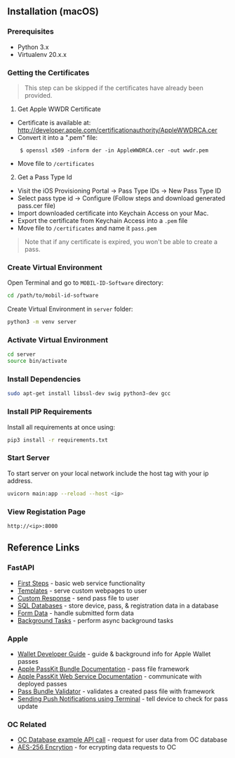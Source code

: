 ## Installation (macOS)
### Prerequisites
- Python 3.x
- Virtualenv 20.x.x

### Getting the Certificates

> This step can be skipped if the certificates have already been provided.

1) Get Apple WWDR Certificate
* Certificate is available at: http://developer.apple.com/certificationauthority/AppleWWDRCA.cer
* Convert it into a ".pem" file:
```shell
	$ openssl x509 -inform der -in AppleWWDRCA.cer -out wwdr.pem
```
* Move file to `/certificates`

2) Get a Pass Type Id
* Visit the iOS Provisioning Portal -> Pass Type IDs -> New Pass Type ID
* Select pass type id -> Configure (Follow steps and download generated pass.cer file)
* Import downloaded certificate into Keychain Access on your Mac.
* Export the certificate from Keychain Access into a `.pem` file
* Move file to `/certificates` and name it `pass.pem`

> Note that if any certificate is expired, you won't be able to create a pass.

### Create Virtual Environment
Open Terminal and go to `MOBIL-ID-Software` directory:
```sh
cd /path/to/mobil-id-software
```
Create Virtual Environment in `server` folder:
```sh
python3 -m venv server
```

### Activate Virtual Environment
```sh
cd server
source bin/activate
```
### Install Dependencies
```sh
sudo apt-get install libssl-dev swig python3-dev gcc
```

### Install PIP Requirements
Install all requirements at once using:
```sh
pip3 install -r requirements.txt
```
### Start Server
To start server on your local network include the host tag with your ip address.
```sh
uvicorn main:app --reload --host <ip>
```

### View Registation Page
```
http://<ip>:8000
```

## Reference Links
### FastAPI
* [First Steps](https://fastapi.tiangolo.com/tutorial/first-steps/) - basic web service functionality
* [Templates](https://fastapi.tiangolo.com/advanced/templates/) - serve custom webpages to user
* [Custom Response](https://fastapi.tiangolo.com/advanced/custom-response/) - send pass file to user
* [SQL Databases](https://fastapi.tiangolo.com/tutorial/sql-databases/) - store device, pass, & registration data in a database
* [Form Data](https://fastapi.tiangolo.com/tutorial/request-forms/) - handle submitted form data
* [Background Tasks](https://fastapi.tiangolo.com/tutorial/background-tasks/) - perform async background tasks

### Apple
* [Wallet Developer Guide](https://developer.apple.com/library/archive/documentation/UserExperience/Conceptual/PassKit_PG/index.html#//apple_ref/doc/uid/TP40012195-CH1-SW1) - guide & background info for Apple Wallet passes
* [Apple PassKit Bundle Documentation](https://developer.apple.com/library/archive/documentation/UserExperience/Reference/PassKit_Bundle/Chapters/TopLevel.html) - pass file framework
* [Apple PassKit Web Service Documentation](https://developer.apple.com/library/archive/documentation/PassKit/Reference/PassKit_WebService/WebService.html#//apple_ref/doc/uid/TP40011988) - communicate with deployed passes
* [Pass Bundle Validator](https://pkpassvalidator.azurewebsites.net) - validates a created pass file with framework
* [Sending Push Notifications using Terminal](https://developer.apple.com/documentation/usernotifications/sending_push_notifications_using_command-line_tools) - tell device to check for pass update

### OC Related
* [OC Database example API call](https://account.oc.edu/mobilepass/details/1458777) - request for user data from OC database
* [AES-256 Encrytion](https://www.quickprogrammingtips.com/python/aes-256-encryption-and-decryption-in-python.html) - for ecrypting data requests to OC
